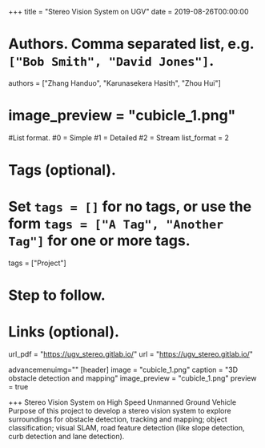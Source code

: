 +++
title = "Stereo Vision System on UGV" 
date = 2019-08-26T00:00:00

# Authors. Comma separated list, e.g. `["Bob Smith", "David Jones"]`.
authors = ["Zhang Handuo", "Karunasekera Hasith", "Zhou Hui"]


# image_preview = "cubicle_1.png"
#List format.
#0 = Simple
#1 = Detailed
#2 = Stream
list_format = 2

# Tags (optional).
#   Set `tags = []` for no tags, or use the form `tags = ["A Tag", "Another Tag"]` for one or more tags.
tags = ["Project"]

# Step to follow.

# Links (optional).
url_pdf = "https://ugv_stereo.gitlab.io/"
url = "https://ugv_stereo.gitlab.io/"

advancemenuimg=""
[header]
image = "cubicle_1.png"
caption = "3D obstacle detection and mapping"
image_preview = "cubicle_1.png"
preview = true

+++
Stereo Vision System on High Speed Unmanned Ground Vehicle<br/>
Purpose of this project to develop a stereo vision system to explore surroundings for obstacle detection, tracking and mapping; object classification; visual SLAM, road feature detection (like slope detection, curb detection and lane detection). <br/><br/>

